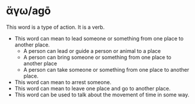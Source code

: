 # ἄγω/agō

This word is a type of action. It is a verb. 

* This word can mean to lead someone or something from one place to another place.
    * A person can lead or guide a person or animal to a place
    * A person can bring someone or something from one place to another place
    * A person can take someone or something from one place to another place.
* This word can mean to arrest someone. 
* This word can mean to leave one place and go to another place. 
* This word can be used to talk about the movement of time in some way. 

